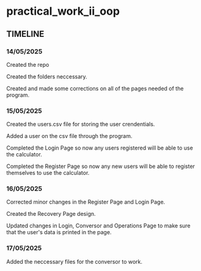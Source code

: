 # practical_work_ii_oop 

## TIMELINE 

### 14/05/2025 ###

Created the repo

Created the folders neccessary. 

Created and made some corrections on all of the pages needed of the program. 

### 15/05/2025 ###

Created the users.csv file for storing the user crendentials.

Added a user on the csv file through the program. 

Completed the Login Page so now any users registered will be able to use the calculator. 

Completed the Register Page so now any new users will be able to register themselves to use the calculator. 

### 16/05/2025 ###

Corrected minor changes in the Register Page and Login Page. 

Created the Recovery Page design. 

Updated changes in Login, Conversor and Operations Page to make sure that the user's data is printed in 
the page. 


### 17/05/2025 ###

Added the neccessary files for the conversor to work. 
